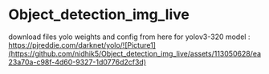 # Object_detection_img_live
download files yolo weights and config from here for yolov3-320 model : https://pjreddie.com/darknet/yolo/![Picture1](https://github.com/nidhik5/Object_detection_img_live/assets/113050628/ea23a70a-c98f-4d60-9327-1d0776d2cf3d)

